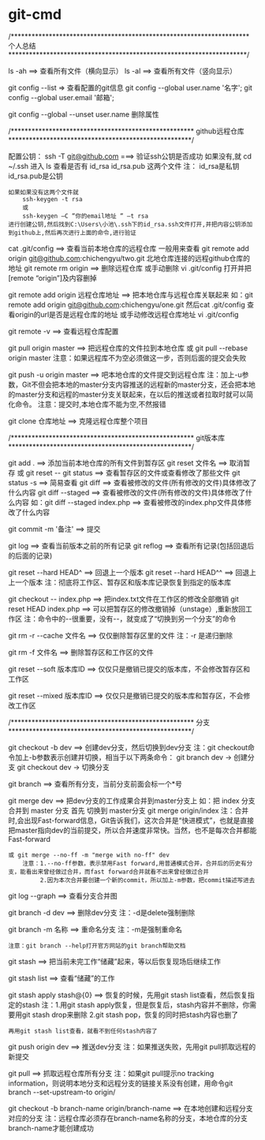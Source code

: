 # git-cmd

/********************************************************************* 个人总结 *********************************************************************/

ls -ah 	==> 查看所有文件（横向显示）
ls -al 	==> 查看所有文件（竖向显示）

git config --list => 查看配置的git信息
git config --global user.name '名字';
git config --global user.email '邮箱';

git config --global --unset user.name 删除属性


/***************************************************** github远程仓库 *****************************************************/

配置公钥：
ssh -T git@github.com  ===> 验证ssh公钥是否成功
	如果没有,就 cd ~/.ssh 进入 ls 查看是否有
		id_rsa  id_rsa.pub 这两个文件
		注： id_rsa是私钥
		     id_rsa.pub是公钥

	如果如果没有这两个文件就
		ssh-keygen -t rsa
		或
		ssh-keygen –C “你的email地址 “ –t rsa
	进行创建公钥,然后找到C:\Users\小池\.ssh下的id_rsa.ssh文件打开,并把内容公钥添加到github上,然后再次进行上面的命令,进行验证


cat .git/config  	==> 查看当前本地仓库的远程仓库
	一般用来查看 git remote add origin git@github.com:chichengyu/two.git 北地仓库连接的远程github仓库的地址
git remote rm origin  	==> 删除远程仓库
	或手动删除 vi .git/config 打开并把[remote “origin”]及内容删掉

git remote add origin 远程仓库地址  ==> 把本地仓库与远程仓库关联起来
	如：git remote add origin git@github.com:chichengyu/one.git
		然后cat .git/config 查看origin的url是否是远程仓库的地址
	或手动修改远程仓库地址
	vi .git/config

git remote -v 		  ==> 查看远程仓库配置

git pull origin master 	  ==> 把远程仓库的文件拉到本地仓库
	或 git pull --rebase origin master
	注意：如果远程库不为空必须做这一步，否则后面的提交会失败

git push -u origin master ==> 吧本地仓库的文件提交到远程仓库
	注：加上-u参数，Git不但会把本地的master分支内容推送的远程新的master分支，还会把本地的master分支和远程的master分支关联起来，在以后的推送或者拉取时就可以简化命令。
	注意：提交时,本地仓库不能为空,不然报错

git clone 仓库地址 	  ==> 克隆远程仓库整个项目


/***************************************************** git版本库 *****************************************************/

git add . 		==> 添加当前本地仓库的所有文件到暂存区
git reset 文件名    	==> 取消暂存
	或 git reset --
git status 		==> 查看暂存区的文件或查看修改了那些文件
git status -s 		==> 简易查看
git diff 		==> 查看被修改的文件(所有修改的文件)具体修改了什么内容
git diff --staged	==> 查看被修改的文件(所有修改的文件)具体修改了什么内容
	如：git diff --staged index.php 	==> 查看被修改的index.php文件具体修改了什么内容

git commit -m '备注'  	==> 提交

git log  	==> 查看当前版本之前的所有记录
git reflog	==> 查看所有记录(包括回退后的后面的记录)

git reset --hard HEAD^	==> 回退上一个版本
git reset --hard HEAD^^	==> 回退上上一个版本
	注：彻底将工作区、暂存区和版本库记录恢复到指定的版本库

git checkout -- index.php 	==> 把index.txt文件在工作区的修改全部撤销
git reset HEAD index.php 	==> 可以把暂存区的修改撤销掉（unstage）,重新放回工作区
	注：命令中的--很重要，没有--，就变成了“切换到另一个分支”的命令

git rm -r --cache 文件名  	==> 仅仅删除暂存区里的文件
	注：-r 是递归删除 

git rm -f 文件名  		==> 删除暂存区和工作区的文件

git reset --soft 版本库ID  	==> 仅仅只是撤销已提交的版本库，不会修改暂存区和工作区

git reset --mixed 版本库ID 	==> 仅仅只是撤销已提交的版本库和暂存区，不会修改工作区


/***************************************************** 分支 *****************************************************/

git checkout -b dev  ==> 创建dev分支，然后切换到dev分支
	注：git checkout命令加上-b参数表示创建并切换，相当于以下两条命令：
			git branch dev   -> 创建分支
			git checkout dev -> 切换分支


git branch  	==> 查看所有分支，当前分支前面会标一个*号

git merge dev   ==> 把dev分支的工作成果合并到master分支上
	如：把 index 分支合并到 master 分支
	    首先 切换到 master分支 
	    git merge origin/index
	注：合并时,会出现Fast-forward信息，Git告诉我们，这次合并是“快进模式”，也就是直接把master指向dev的当前提交，所以合并速度非常快。当然，也不是每次合并都能Fast-forward

	或 git merge --no-ff -m "merge with no-ff" dev
		注意：1.--no-ff参数，表示禁用Fast forward,用普通模式合并，合并后的历史有分支，能看出来曾经做过合并，而fast forward合并就看不出来曾经做过合并
		     2.因为本次合并要创建一个新的commit，所以加上-m参数，把commit描述写进去


git log --graph 	==> 查看分支合并图

git branch -d dev  	==> 删除dev分支
	注：-d是delete强制删除

git branch -m 名称	==> 重命名分支
	注：-m是强制重命名

	注意：git branch --help打开官方网站的git branch帮助文档



git stash   	==> 把当前未完工作“储藏”起来，等以后恢复现场后继续工作

git stash list  ==> 查看“储藏”的工作

git stash apply stash@{0}  ==> 恢复的时候，先用git stash list查看，然后恢复指定的stash
	注：1.用git stash apply恢复，但是恢复后，stash内容并不删除，你需要用git stash drop来删除
		2.git stash pop，恢复的同时把stash内容也删了

	再用git stash list查看，就看不到任何stash内容了



git push origin dev  ==> 推送dev分支
	注：如果推送失败，先用git pull抓取远程的新提交

git pull 	     ==> 抓取远程仓库所有分支
	注：如果git pull提示no tracking information，则说明本地分支和远程分支的链接关系没有创建，用命令git branch --set-upstream-to <branch-name> origin/<branch-name>

git checkout -b branch-name origin/branch-name   ==> 在本地创建和远程分支对应的分支
	注：远程仓库必须存在branch-name名称的分支，本地仓库的分支branch-name才能创建成功



